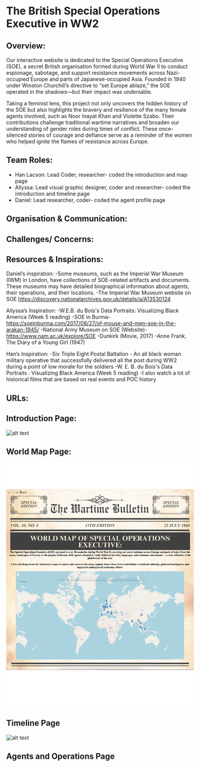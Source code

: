 # The British Special Operations Executive in WW2

## Overview: 
Our interactive website is dedicated to the Special Operations Executive (SOE), a secret British organisation formed during World War II to conduct espionage, sabotage, and support resistance movements across Nazi-occupied Europe and parts of Japanese-occupied Asia. Founded in 1940 under Winston Churchill’s directive to “set Europe ablaze,” the SOE operated in the shadows—but their impact was undeniable.

Taking a feminist lens, this project not only uncovers the hidden history of the SOE but also highlights the bravery and resilience of the many female agents involved, such as Noor Inayat Khan and Violette Szabo. Their contributions challenge traditional wartime narratives and broaden our understanding of gender roles during times of conflict. These once-silenced stories of courage and defiance serve as a reminder of the women who helped ignite the flames of resistance across Europe.

## Team Roles:
* Han Lacson: Lead Coder, researcher- coded the introduction and map page
* Allyssa: Lead visual graphic designer, coder and researcher- coded the introduction and timeline page 
* Daniel: Lead researcher, coder- coded the agent profile page 

## Organisation & Communication: 

## Challenges/ Concerns:

## Resources & Inspirations:
Daniel’s inspiration: 
-Some museums, such as the Imperial War Museum (IWM) in London, have collections of SOE-related artifacts and documents. These museums may have detailed biographical information about agents, their operations, and their locations.
-The Imperial War Museum website on SOE
https://discovery.nationalarchives.gov.uk/details/a/A13530124

Allyssa’s Inspiration: 
-W.E.B. du Bois's Data Portraits: Visualizing Black America (Week 5 reading)
-SOE in Burma- https://soeinburma.com/2017/08/27/of-mouse-and-men-soe-in-the-arakan-1945/
-National Army Museum on SOE (Website)- https://www.nam.ac.uk/explore/SOE
-Dunkirk (Movie, 2017)
-Anne Frank, The Diary of a Young Girl (1947)

Han’s Inspiration: 
-Six Triple Eight Postal Battalion - An all black woman military operative that successfully delivered all the post during WW2 during a point of low morale for the soldiers
-W. E. B. du Bois's Data Portraits : Visualizing Black America (Week 5 reading)
-I also watch a lot of historical films that are based on real events and POC history

## URLs:


## Introduction Page: 
![alt text](<screenshots/SOE_Introduction_Page .png>)

## World Map Page: 
![alt text](<screenshots/Map Page.png>)

## Timeline Page
![alt text](screenshots/timelinepage.png)

## Agents and Operations Page


